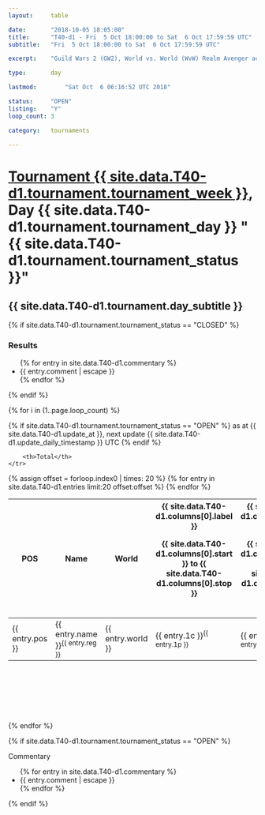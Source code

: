```yaml
---
layout: 	table

date: 		"2018-10-05 18:05:00"
title: 		"T40-d1 - Fri  5 Oct 18:00:00 to Sat  6 Oct 17:59:59 UTC"
subtitle: 	"Fri  5 Oct 18:00:00 to Sat  6 Oct 17:59:59 UTC"

excerpt:    "Guild Wars 2 (GW2), World vs. World (WvW) Realm Avenger achivement Tournament. \"Every Kill Counts\""

type:       day

lastmod: 		"Sat Oct  6 06:16:52 UTC 2018"

status:     "OPEN"
listing:    "Y"
loop_count: 3

category: 	tournaments

---
```

<div class="table_header">
    <h1><a href="{{ site.data.T40-d1.tournament.week_url }}">Tournament {{ site.data.T40-d1.tournament.tournament_week }}</a>, Day {{ site.data.T40-d1.tournament.tournament_day }} "{{ site.data.T40-d1.tournament.tournament_status }}"</h1>
    <h2>{{ site.data.T40-d1.tournament.day_subtitle }}</h2> 
</div>

{% if site.data.T40-d1.tournament.tournament_status == "CLOSED" %} 
<div class="commentary">
  <h3>Results</h3>
  <ul>
    {% for entry in site.data.T40-d1.commentary %}
    <li class="commentary_list">{{ entry.comment | escape }}</li>
    {% endfor %}
  </ul>
</div>
{% endif %}


{% for i in (1..page.loop_count) %}

{% if site.data.T40-d1.tournament.tournament_status == "OPEN" %} 
<span class="table_nextupdate">as at {{ site.data.T40-d1.update_at }}, next update {{ site.data.T40-d1.update_daily_timestamp }} UTC</span> 
{% endif %}

<table class="day_table">
  <colgroup>
    <col style="width:18px">
    <col style="width:55px">
    <col style="width:55px">
    <col style="width:12px">
    <col style="width:12px">
    <col style="width:12px">
    <col style="width:12px">
    <col style="width:12px">
    <col style="width:12px">
    <col style="width:12px">
    <col style="width:12px">
    <col style="width:12px">
    <col style="width:12px">
    <col style="width:12px">
    <col style="width:12px">
    <col style="width:12px">
    <col style="width:12px">
    <col style="width:12px">
    <col style="width:12px">
    <col style="width:12px">
    <col style="width:12px">
    <col style="width:12px">
    <col style="width:12px">
    <col style="width:12px">
    <col style="width:12px">
    <col style="width:12px">
    <col style="width:12px">
    <col style="width:18px">
  </colgroup>  
  <thead>
    <tr>
        <th>POS</th>
        <th class="AlignLeft">Name</th>
        <th class="AlignLeft">World</th>

<th><div class="label">{{ site.data.T40-d1.columns[0].label }}<p class="onhover">{{ site.data.T40-d1.columns[0].start }} to {{ site.data.T40-d1.columns[0].stop }}</p></div>​</th>
<th><div class="label">{{ site.data.T40-d1.columns[1].label }}<p class="onhover">{{ site.data.T40-d1.columns[1].start }} to {{ site.data.T40-d1.columns[1].stop }}</p></div>​</th>
<th><div class="label">{{ site.data.T40-d1.columns[2].label }}<p class="onhover">{{ site.data.T40-d1.columns[2].start }} to {{ site.data.T40-d1.columns[2].stop }}</p></div>​</th>
<th><div class="label">{{ site.data.T40-d1.columns[3].label }}<p class="onhover">{{ site.data.T40-d1.columns[3].start }} to {{ site.data.T40-d1.columns[3].stop }}</p></div>​</th>
<th><div class="label">{{ site.data.T40-d1.columns[4].label }}<p class="onhover">{{ site.data.T40-d1.columns[4].start }} to {{ site.data.T40-d1.columns[4].stop }}</p></div>​</th>
<th><div class="label">{{ site.data.T40-d1.columns[5].label }}<p class="onhover">{{ site.data.T40-d1.columns[5].start }} to {{ site.data.T40-d1.columns[5].stop }}</p></div>​</th>
<th><div class="label">{{ site.data.T40-d1.columns[6].label }}<p class="onhover">{{ site.data.T40-d1.columns[6].start }} to {{ site.data.T40-d1.columns[6].stop }}</p></div>​</th>
<th><div class="label">{{ site.data.T40-d1.columns[7].label }}<p class="onhover">{{ site.data.T40-d1.columns[7].start }} to {{ site.data.T40-d1.columns[7].stop }}</p></div>​</th>
<th><div class="label">{{ site.data.T40-d1.columns[8].label }}<p class="onhover">{{ site.data.T40-d1.columns[8].start }} to {{ site.data.T40-d1.columns[8].stop }}</p></div>​</th>
<th><div class="label">{{ site.data.T40-d1.columns[9].label }}<p class="onhover">{{ site.data.T40-d1.columns[9].start }} to {{ site.data.T40-d1.columns[9].stop }}</p></div>​</th>
<th><div class="label">{{ site.data.T40-d1.columns[10].label }}<p class="onhover">{{ site.data.T40-d1.columns[10].start }} to {{ site.data.T40-d1.columns[10].stop }}</p></div>​</th>

<th><div class="label">{{ site.data.T40-d1.columns[11].label }}<p class="onhover">{{ site.data.T40-d1.columns[11].start }} to {{ site.data.T40-d1.columns[11].stop }}</p></div>​</th>
<th><div class="label">{{ site.data.T40-d1.columns[12].label }}<p class="onhover">{{ site.data.T40-d1.columns[12].start }} to {{ site.data.T40-d1.columns[12].stop }}</p></div>​</th>
<th><div class="label">{{ site.data.T40-d1.columns[13].label }}<p class="onhover">{{ site.data.T40-d1.columns[13].start }} to {{ site.data.T40-d1.columns[13].stop }}</p></div>​</th>
<th><div class="label">{{ site.data.T40-d1.columns[14].label }}<p class="onhover">{{ site.data.T40-d1.columns[14].start }} to {{ site.data.T40-d1.columns[14].stop }}</p></div>​</th>
<th><div class="label">{{ site.data.T40-d1.columns[15].label }}<p class="onhover">{{ site.data.T40-d1.columns[15].start }} to {{ site.data.T40-d1.columns[15].stop }}</p></div>​</th>
<th><div class="label">{{ site.data.T40-d1.columns[16].label }}<p class="onhover">{{ site.data.T40-d1.columns[16].start }} to {{ site.data.T40-d1.columns[16].stop }}</p></div>​</th>
<th><div class="label">{{ site.data.T40-d1.columns[17].label }}<p class="onhover">{{ site.data.T40-d1.columns[17].start }} to {{ site.data.T40-d1.columns[17].stop }}</p></div>​</th>
<th><div class="label">{{ site.data.T40-d1.columns[18].label }}<p class="onhover">{{ site.data.T40-d1.columns[18].start }} to {{ site.data.T40-d1.columns[18].stop }}</p></div>​</th>
<th><div class="label">{{ site.data.T40-d1.columns[19].label }}<p class="onhover">{{ site.data.T40-d1.columns[19].start }} to {{ site.data.T40-d1.columns[19].stop }}</p></div>​</th>
<th><div class="label">{{ site.data.T40-d1.columns[20].label }}<p class="onhover">{{ site.data.T40-d1.columns[20].start }} to {{ site.data.T40-d1.columns[20].stop }}</p></div>​</th>

<th><div class="label">{{ site.data.T40-d1.columns[21].label }}<p class="onhover">{{ site.data.T40-d1.columns[21].start }} to {{ site.data.T40-d1.columns[21].stop }}</p></div>​</th>
<th><div class="label">{{ site.data.T40-d1.columns[22].label }}<p class="onhover">{{ site.data.T40-d1.columns[22].start }} to {{ site.data.T40-d1.columns[22].stop }}</p></div>​</th>
<th><div class="label">{{ site.data.T40-d1.columns[23].label }}<p class="onhover">{{ site.data.T40-d1.columns[23].start }} to {{ site.data.T40-d1.columns[23].stop }}</p></div>​</th>

        <th>Total</th>
    </tr>
  </thead>
  {% assign offset = forloop.index0 | times: 20 %}
<tbody>
{% for entry in site.data.T40-d1.entries limit:20 offset:offset %}
  <tr>
    <td class="pl{{ entry.pos }}">{{ entry.pos }}</td>
    <td class="AlignLeft">{{ entry.name }}<sup>{{ entry.reg }}</sup></td>
    <td class="AlignLeft">{{ entry.world }}</td>
    <td class="pl{{ entry.1p }}">{{ entry.1c }}<sup>{{ entry.1p }}</sup></td>
    <td class="pl{{ entry.2p }}">{{ entry.2c }}<sup>{{ entry.2p }}</sup></td>
    <td class="pl{{ entry.3p }}">{{ entry.3c }}<sup>{{ entry.3p }}</sup></td>
    <td class="pl{{ entry.4p }}">{{ entry.4c }}<sup>{{ entry.4p }}</sup></td>
    <td class="pl{{ entry.5p }}">{{ entry.5c }}<sup>{{ entry.5p }}</sup></td>
    <td class="pl{{ entry.6p }}">{{ entry.6c }}<sup>{{ entry.6p }}</sup></td>
    <td class="pl{{ entry.7p }}">{{ entry.7c }}<sup>{{ entry.7p }}</sup></td>
    <td class="pl{{ entry.8p }}">{{ entry.8c }}<sup>{{ entry.8p }}</sup></td>
    <td class="pl{{ entry.9p }}">{{ entry.9c }}<sup>{{ entry.9p }}</sup></td>
    <td class="pl{{ entry.10p }}">{{ entry.10c }}<sup>{{ entry.10p }}</sup></td>
    <td class="pl{{ entry.11p }}">{{ entry.11c }}<sup>{{ entry.11p }}</sup></td>
    <td class="pl{{ entry.12p }}">{{ entry.12c }}<sup>{{ entry.12p }}</sup></td>
    <td class="pl{{ entry.13p }}">{{ entry.13c }}<sup>{{ entry.13p }}</sup></td>
    <td class="pl{{ entry.14p }}">{{ entry.14c }}<sup>{{ entry.14p }}</sup></td>
    <td class="pl{{ entry.15p }}">{{ entry.15c }}<sup>{{ entry.15p }}</sup></td>
    <td class="pl{{ entry.16p }}">{{ entry.16c }}<sup>{{ entry.16p }}</sup></td>
    <td class="pl{{ entry.17p }}">{{ entry.17c }}<sup>{{ entry.17p }}</sup></td>
    <td class="pl{{ entry.18p }}">{{ entry.18c }}<sup>{{ entry.18p }}</sup></td>
    <td class="pl{{ entry.19p }}">{{ entry.19c }}<sup>{{ entry.19p }}</sup></td>
    <td class="pl{{ entry.20p }}">{{ entry.20c }}<sup>{{ entry.20p }}</sup></td>
    <td class="pl{{ entry.21p }}">{{ entry.21c }}<sup>{{ entry.21p }}</sup></td>
    <td class="pl{{ entry.22p }}">{{ entry.22c }}<sup>{{ entry.22p }}</sup></td>
    <td class="pl{{ entry.23p }}">{{ entry.23c }}<sup>{{ entry.23p }}</sup></td>
    <td class="pl{{ entry.24p }}">{{ entry.24c }}<sup>{{ entry.24p }}</sup></td>
    <td>{{ entry.total }}</td>
  </tr>
{% endfor %}  
</tbody>
</table>
<div class="leaderboard">
  <script async src="//pagead2.googlesyndication.com/pagead/js/adsbygoogle.js"></script>
  <!-- 728x90 -->
  <ins class="adsbygoogle"
       style="display:inline-block;width:728px;height:90px"
       data-ad-client="ca-pub-3274917281288240"
       data-ad-slot="3870538733"></ins>
  <script>
  (adsbygoogle = window.adsbygoogle || []).push({});
  </script>    
</div>
<br />
{% endfor %}

{% if site.data.T40-d1.tournament.tournament_status == "OPEN" %} 
<div class="commentary">
  <span class="commentary_title">Commentary</span>
  <ul>
    {% for entry in site.data.T40-d1.commentary %}
    <li class="commentary_list">{{ entry.comment | escape }}</li>
    {% endfor %}
  </ul>
</div>
{% endif %}


